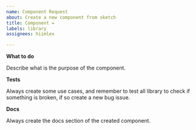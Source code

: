 ```yaml
---
name: Component Request
about: Create a new component from sketch
title: Component =
labels: library
assignees: hiimlex

---
```


**What to do**

Describe what is the purpose of the component.

**Tests**

Always create some use cases, and remember to test all library to check if something is broken, if so create a new bug issue.

**Docs**

Always create the docs section of the created component.
